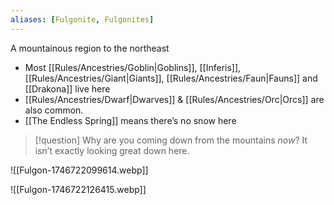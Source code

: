 ```yaml
---
aliases: [Fulgonite, Fulgonites]
---
```


A mountainous region to the northeast
- Most [[Rules/Ancestries/Goblin|Goblins]], [[Inferis]], [[Rules/Ancestries/Giant|Giants]], [[Rules/Ancestries/Faun|Fauns]] and [[Drakona]] live here
- [[Rules/Ancestries/Dwarf|Dwarves]] & [[Rules/Ancestries/Orc|Orcs]] are also common.
- [[The Endless Spring]] means there’s no snow here

> [!question] Why are you coming down from the mountains *now*? It isn’t exactly looking great down here.

![[Fulgon-1746722099614.webp]]

![[Fulgon-1746722126415.webp]]